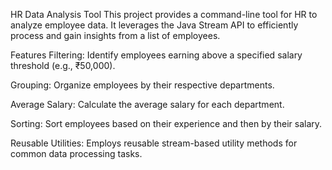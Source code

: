 HR Data Analysis Tool
This project provides a command-line tool for HR to analyze employee data. It leverages the Java Stream API to efficiently process and gain insights from a list of employees.

Features
Filtering: Identify employees earning above a specified salary threshold (e.g., ₹50,000).

Grouping: Organize employees by their respective departments.

Average Salary: Calculate the average salary for each department.

Sorting: Sort employees based on their experience and then by their salary.

Reusable Utilities: Employs reusable stream-based utility methods for common data processing tasks.
